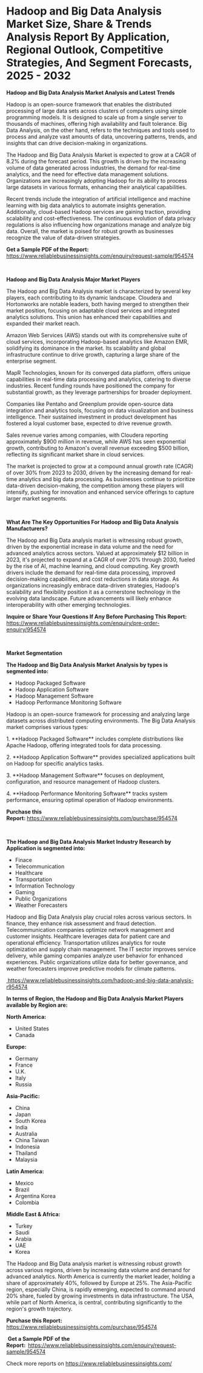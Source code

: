 <p><h1>Hadoop and Big Data Analysis Market Size, Share & Trends Analysis Report By Application, Regional Outlook, Competitive Strategies, And Segment Forecasts, 2025 - 2032</h1></p><p><strong>Hadoop and Big Data Analysis Market Analysis and Latest Trends</strong></p>
<p><p>Hadoop is an open-source framework that enables the distributed processing of large data sets across clusters of computers using simple programming models. It is designed to scale up from a single server to thousands of machines, offering high availability and fault tolerance. Big Data Analysis, on the other hand, refers to the techniques and tools used to process and analyze vast amounts of data, uncovering patterns, trends, and insights that can drive decision-making in organizations.</p><p>The Hadoop and Big Data Analysis Market is expected to grow at a CAGR of 8.2% during the forecast period. This growth is driven by the increasing volume of data generated across industries, the demand for real-time analytics, and the need for effective data management solutions. Organizations are increasingly adopting Hadoop for its ability to process large datasets in various formats, enhancing their analytical capabilities. </p><p>Recent trends include the integration of artificial intelligence and machine learning with big data analytics to automate insights generation. Additionally, cloud-based Hadoop services are gaining traction, providing scalability and cost-effectiveness. The continuous evolution of data privacy regulations is also influencing how organizations manage and analyze big data. Overall, the market is poised for robust growth as businesses recognize the value of data-driven strategies.</p></p>
<p><strong>Get a Sample PDF of the Report:&nbsp;</strong> <a href="https://www.reliablebusinessinsights.com/enquiry/request-sample/954574?utm_campaign=3035&utm_medium=2&utm_source=Github&utm_content=ia&utm_term=07032025&utm_id=hadoop-and-big-data-analysis">https://www.reliablebusinessinsights.com/enquiry/request-sample/954574</a></p>
<p>&nbsp;</p>
<p><strong>Hadoop and Big Data Analysis Major Market Players</strong></p>
<p><p>The Hadoop and Big Data Analysis market is characterized by several key players, each contributing to its dynamic landscape. Cloudera and Hortonworks are notable leaders, both having merged to strengthen their market position, focusing on adaptable cloud services and integrated analytics solutions. This union has enhanced their capabilities and expanded their market reach.</p><p>Amazon Web Services (AWS) stands out with its comprehensive suite of cloud services, incorporating Hadoop-based analytics like Amazon EMR, solidifying its dominance in the market. Its scalability and global infrastructure continue to drive growth, capturing a large share of the enterprise segment.</p><p>MapR Technologies, known for its converged data platform, offers unique capabilities in real-time data processing and analytics, catering to diverse industries. Recent funding rounds have positioned the company for substantial growth, as they leverage partnerships for broader deployment.</p><p>Companies like Pentaho and Greenplum provide open-source data integration and analytics tools, focusing on data visualization and business intelligence. Their sustained investment in product development has fostered a loyal customer base, expected to drive revenue growth.</p><p>Sales revenue varies among companies, with Cloudera reporting approximately $900 million in revenue, while AWS has seen exponential growth, contributing to Amazon's overall revenue exceeding $500 billion, reflecting its significant market share in cloud services.</p><p>The market is projected to grow at a compound annual growth rate (CAGR) of over 30% from 2023 to 2030, driven by the increasing demand for real-time analytics and big data processing. As businesses continue to prioritize data-driven decision-making, the competition among these players will intensify, pushing for innovation and enhanced service offerings to capture larger market segments.</p></p>
<p>&nbsp;</p>
<p><strong>What Are The Key Opportunities For Hadoop and Big Data Analysis Manufacturers?</strong></p>
<p><p>The Hadoop and Big Data analysis market is witnessing robust growth, driven by the exponential increase in data volume and the need for advanced analytics across sectors. Valued at approximately $12 billion in 2023, it's projected to expand at a CAGR of over 20% through 2030, fueled by the rise of AI, machine learning, and cloud computing. Key growth drivers include the demand for real-time data processing, improved decision-making capabilities, and cost reductions in data storage. As organizations increasingly embrace data-driven strategies, Hadoop's scalability and flexibility position it as a cornerstone technology in the evolving data landscape. Future advancements will likely enhance interoperability with other emerging technologies.</p></p>
<p><strong>Inquire or Share Your Questions If Any Before Purchasing This Report:</strong> <a href="https://www.reliablebusinessinsights.com/enquiry/pre-order-enquiry/954574?utm_campaign=3035&utm_medium=2&utm_source=Github&utm_content=ia&utm_term=07032025&utm_id=hadoop-and-big-data-analysis">https://www.reliablebusinessinsights.com/enquiry/pre-order-enquiry/954574</a></p>
<p>&nbsp;</p>
<p><strong>Market Segmentation</strong></p>
<p><strong>The Hadoop and Big Data Analysis Market Analysis by types is segmented into:</strong></p>
<p><ul><li>Hadoop Packaged Software</li><li>Hadoop Application Software</li><li>Hadoop Management Software</li><li>Hadoop Performance Monitoring Software</li></ul></p>
<p><p>Hadoop is an open-source framework for processing and analyzing large datasets across distributed computing environments. The Big Data Analysis market comprises various types: </p><p>1. **Hadoop Packaged Software** includes complete distributions like Apache Hadoop, offering integrated tools for data processing.</p><p>2. **Hadoop Application Software** provides specialized applications built on Hadoop for specific analytics tasks.</p><p>3. **Hadoop Management Software** focuses on deployment, configuration, and resource management of Hadoop clusters.</p><p>4. **Hadoop Performance Monitoring Software** tracks system performance, ensuring optimal operation of Hadoop environments.</p></p>
<p><strong>Purchase this Report:&nbsp;</strong><a href="https://www.reliablebusinessinsights.com/purchase/954574?utm_campaign=3035&utm_medium=2&utm_source=Github&utm_content=ia&utm_term=07032025&utm_id=hadoop-and-big-data-analysis">https://www.reliablebusinessinsights.com/purchase/954574</a></p>
<p>&nbsp;</p>
<p><strong>The Hadoop and Big Data Analysis Market Industry Research by Application is segmented into:</strong></p>
<p><ul><li>Finace</li><li>Telecommunication</li><li>Healthcare</li><li>Transportation</li><li>Information Technology</li><li>Gaming</li><li>Public Organizations</li><li>Weather Forecasters</li></ul></p>
<p><p>Hadoop and Big Data Analysis play crucial roles across various sectors. In finance, they enhance risk assessment and fraud detection. Telecommunication companies optimize network management and customer insights. Healthcare leverages data for patient care and operational efficiency. Transportation utilizes analytics for route optimization and supply chain management. The IT sector improves service delivery, while gaming companies analyze user behavior for enhanced experiences. Public organizations utilize data for better governance, and weather forecasters improve predictive models for climate patterns.</p></p>
<p><a href="https://www.reliablebusinessinsights.com/hadoop-and-big-data-analysis-r954574?utm_campaign=3035&utm_medium=2&utm_source=Github&utm_content=ia&utm_term=07032025&utm_id=hadoop-and-big-data-analysis">&nbsp;https://www.reliablebusinessinsights.com/hadoop-and-big-data-analysis-r954574</a></p>
<p><strong>In terms of Region, the Hadoop and Big Data Analysis Market Players available by Region are:</strong></p>
<p>
    <p> <strong> North America: </strong>
        <ul>
            <li>United States</li>
            <li>Canada</li>
        </ul>
        </p> 
    <p> <strong> Europe: </strong>
        <ul>
            <li>Germany</li>
            <li>France</li>
            <li>U.K.</li>
            <li>Italy</li>
            <li>Russia</li>
        </ul>
        </p> 
    <p> <strong> Asia-Pacific: </strong>
        <ul>
            <li>China</li>
            <li>Japan</li>
            <li>South Korea</li>
            <li>India</li>
            <li>Australia</li>
            <li>China Taiwan</li>
            <li>Indonesia</li>
            <li>Thailand</li>
            <li>Malaysia</li>
        </ul>
        </p> 
    <p> <strong> Latin America: </strong>
        <ul>
            <li>Mexico</li>
            <li>Brazil</li>
            <li>Argentina Korea</li>
            <li>Colombia</li>
        </ul>
        </p> 
    <p> <strong> Middle East & Africa: </strong>
        <ul>
            <li>Turkey</li>
            <li>Saudi</li>
            <li>Arabia</li>
            <li>UAE</li>
            <li>Korea</li>
        </ul>
    </p>
    </p>
<p><p>The Hadoop and Big Data analysis market is witnessing robust growth across various regions, driven by increasing data volume and demand for advanced analytics. North America is currently the market leader, holding a share of approximately 40%, followed by Europe at 25%. The Asia-Pacific region, especially China, is rapidly emerging, expected to command around 20% share, fueled by growing investments in data infrastructure. The USA, while part of North America, is central, contributing significantly to the region's growth trajectory.</p></p>
<p><strong>Purchase this Report: </strong><a href="https://www.reliablebusinessinsights.com/purchase/954574?utm_campaign=3035&utm_medium=2&utm_source=Github&utm_content=ia&utm_term=07032025&utm_id=hadoop-and-big-data-analysis">https://www.reliablebusinessinsights.com/purchase/954574</a></p>
<p>&nbsp;<strong>Get a Sample PDF of the Report:&nbsp;&nbsp;</strong><a href="https://www.reliablebusinessinsights.com/enquiry/request-sample/954574?utm_campaign=3035&utm_medium=2&utm_source=Github&utm_content=ia&utm_term=07032025&utm_id=hadoop-and-big-data-analysis">https://www.reliablebusinessinsights.com/enquiry/request-sample/954574</a></p>
<p><strong></strong></p>
<p>Check more reports on <a href="https://www.reliablebusinessinsights.com/?utm_campaign=3035&utm_medium=2&utm_source=Github&utm_content=ia&utm_term=07032025&utm_id=hadoop-and-big-data-analysis">https://www.reliablebusinessinsights.com/</a></p>